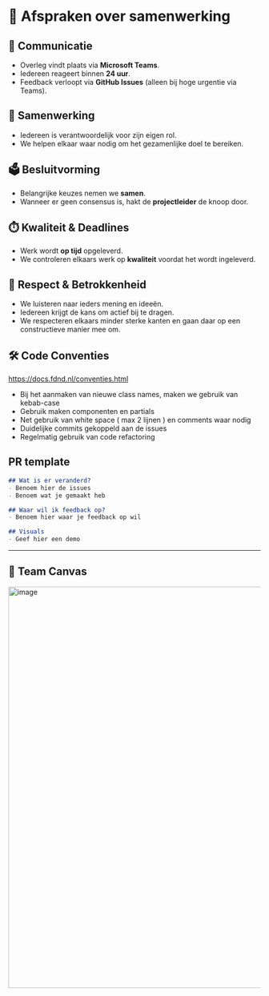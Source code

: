 # 🤝 Afspraken over samenwerking

## 📢 Communicatie
- Overleg vindt plaats via **Microsoft Teams**.  
- Iedereen reageert binnen **24 uur**.  
- Feedback verloopt via **GitHub Issues** (alleen bij hoge urgentie via Teams).  

## 👥 Samenwerking
- Iedereen is verantwoordelijk voor zijn eigen rol.  
- We helpen elkaar waar nodig om het gezamenlijke doel te bereiken.  

## 🗳️ Besluitvorming
- Belangrijke keuzes nemen we **samen**.  
- Wanneer er geen consensus is, hakt de **projectleider** de knoop door.  

## ⏱️ Kwaliteit & Deadlines
- Werk wordt **op tijd** opgeleverd.  
- We controleren elkaars werk op **kwaliteit** voordat het wordt ingeleverd.  

## 🌱 Respect & Betrokkenheid
- We luisteren naar ieders mening en ideeën.  
- Iedereen krijgt de kans om actief bij te dragen.  
- We respecteren elkaars minder sterke kanten en gaan daar op een constructieve manier mee om.  

## 🛠 Code Conventies
https://docs.fdnd.nl/conventies.html
- Bij het aanmaken van nieuwe class names, maken we gebruik van kebab-case
- Gebruik maken componenten en partials
- Net gebruik van white space ( max 2 lijnen ) en comments waar nodig
- Duidelijke commits gekoppeld aan de issues
- Regelmatig gebruik van code refactoring

## PR template
```md
## Wat is er veranderd?
- Benoem hier de issues
- Benoem wat je gemaakt heb

## Waar wil ik feedback op?
- Benoem hier waar je feedback op wil

## Visuals
- Geef hier een demo
```

---

## 📌 Team Canvas
<img width="1133" height="802" alt="image" src="https://github.com/user-attachments/assets/2c332fb6-a5eb-4ddc-82e4-4a4c6ac492ce" />



